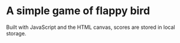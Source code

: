 # A simple game of flappy bird

Built with JavaScript and the HTML canvas, scores are stored in local storage.
